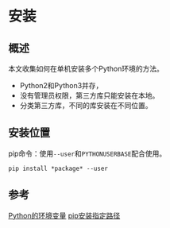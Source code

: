 # 安装

## 概述
本文收集如何在单机安装多个Python环境的方法。
+ Python2和Python3并存，
+ 没有管理员权限，第三方库只能安装在本地。
+ 分类第三方库，不同的库安装在不同位置。


## 安装位置
pip命令：使用`--user`和`PYTHONUSERBASE`配合使用。

    pip install *package* --user


## 参考
[Python的环境变量](https://zhidao.baidu.com/question/360301481.html)
[pip安装指定路径](http://www.jianshu.com/p/92a109ddf695)


